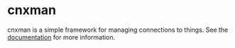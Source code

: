 # cnxman
cnxman is a simple framework for managing connections to things.  See the
[documentation](http://cnxman.readthedocs.io/en/latest/index.html) for more information.
